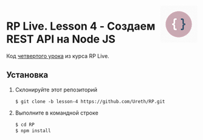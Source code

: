 <img src="logo.png" align="right"/>

# RP Live. Lesson 4 - Создаем REST API на Node JS

Код [четвертого урока](https://youtu.be/QCB7OuAekSE) из курса RP Live.

## Установка

1) Склонируйте этот репозиторий

    ```
    $ git clone -b lesson-4 https://github.com/Ureth/RP.git

    ```

2) Выполните в командной строке

    ```
    $ cd RP
    $ npm install

    ```
    
    
    
    
    
